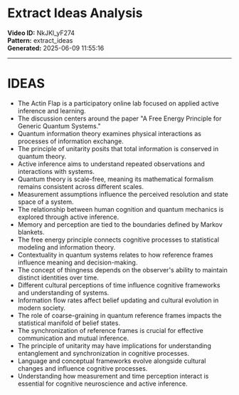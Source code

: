 # Extract Ideas Analysis

**Video ID:** NkJKl_yF274  
**Pattern:** extract_ideas  
**Generated:** 2025-06-09 11:55:16  

---

# IDEAS

- The Actin Flap is a participatory online lab focused on applied active inference and learning.
- The discussion centers around the paper "A Free Energy Principle for Generic Quantum Systems."
- Quantum information theory examines physical interactions as processes of information exchange.
- The principle of unitarity posits that total information is conserved in quantum theory.
- Active inference aims to understand repeated observations and interactions with systems.
- Quantum theory is scale-free, meaning its mathematical formalism remains consistent across different scales.
- Measurement assumptions influence the perceived resolution and state space of a system.
- The relationship between human cognition and quantum mechanics is explored through active inference.
- Memory and perception are tied to the boundaries defined by Markov blankets.
- The free energy principle connects cognitive processes to statistical modeling and information theory.
- Contextuality in quantum systems relates to how reference frames influence meaning and decision-making.
- The concept of thingness depends on the observer's ability to maintain distinct identities over time.
- Different cultural perceptions of time influence cognitive frameworks and understanding of systems.
- Information flow rates affect belief updating and cultural evolution in modern society.
- The role of coarse-graining in quantum reference frames impacts the statistical manifold of belief states.
- The synchronization of reference frames is crucial for effective communication and mutual inference.
- The principle of unitarity may have implications for understanding entanglement and synchronization in cognitive processes.
- Language and conceptual frameworks evolve alongside cultural changes and influence cognitive processes.
- Understanding how measurement and time perception interact is essential for cognitive neuroscience and active inference.